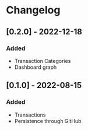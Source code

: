 # Changelog

## [0.2.0] - 2022-12-18
### Added
- Transaction Categories
- Dashboard graph

## [0.1.0] - 2022-08-15
### Added
- Transactions
- Persistence through GitHub
